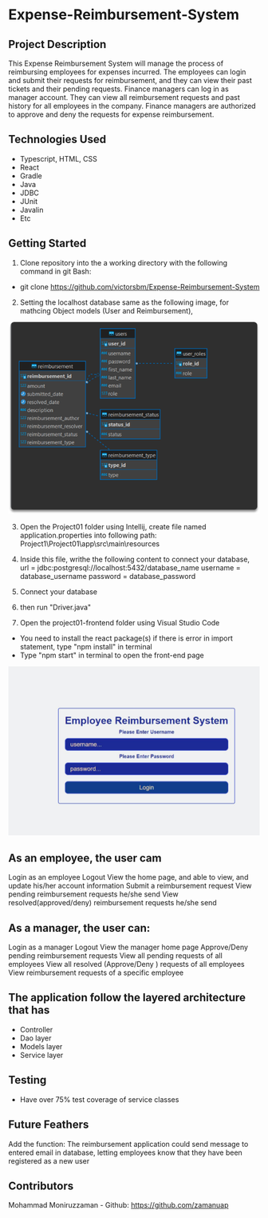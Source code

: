# Expense-Reimbursement-System

## Project Description

This Expense Reimbursement System will manage the process of reimbursing employees for expenses incurred. The employees can login and submit their requests for reimbursement, and they can view their past tickets and their pending requests. Finance managers can log in as manager account. They can view all reimbursement requests and past history for all employees in the company. Finance managers are authorized to approve and deny the requests for expense reimbursement.

## Technologies Used

* Typescript, HTML, CSS
* React
* Gradle
* Java
* JDBC
* JUnit
* Javalin
* Etc

## Getting Started
1. Clone repository into the a working directory with the following command in git Bash: 
- git clone https://github.com/victorsbm/Expense-Reimbursement-System

2. Setting the localhost database same as the following image, for mathcing Object models (User and Reimbursement),

![alt text](ER_database.png)

3. Open the Project01 folder using Intellij, create file named application.properties into following path: Project1\Project01\app\src\main\resources

4. Inside this file, writhe the following content to connect your database, 
    url = jdbc:postgresql://localhost:5432/database_name
    username = database_username
    password = database_password

5. Connect your database    

6. then run "Driver.java"

7. Open the project01-frontend folder using Visual Studio Code
- You need to install the react package(s) if there is error in import statement, type "npm install" in terminal
- Type "npm start" in terminal to open the front-end page

![alt text](login_page_image.JPG)

## As an employee, the user cam 
Login as an employee
Logout
View the home page, and able to view, and update his/her account information 
Submit a reimbursement request
View pending reimbursement requests he/she send 
View resolved(approved/deny) reimbursement requests he/she send

## As a manager, the user can:
Login as a manager 
Logout
View the manager home page
Approve/Deny pending reimbursement requests
View all pending requests of all employees
View all resolved (Approve/Deny ) requests of all employees
View reimbursement requests of a specific employee

## The application follow the layered architecture that has 
- Controller
- Dao layer
- Models layer
- Service layer

##  Testing
- Have over 75% test coverage of service classes

## Future Feathers
Add the function: 
The reimbursement application could send message to entered email in database, letting employees know that they have been registered as a new user


## Contributors
Mohammad Moniruzzaman - Github: https://github.com/zamanuap

